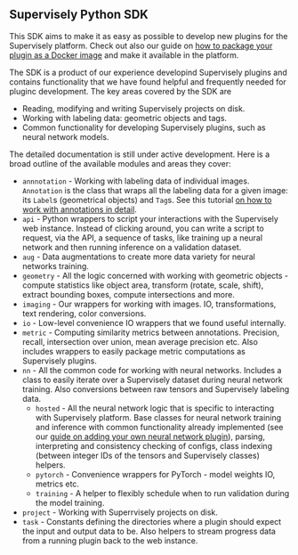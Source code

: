 ## Supervisely Python SDK

This SDK aims to make it as easy as possible to develop new plugins for the
Supervisely platform. Check out also our guide on [how to package your plugin as
a Docker image](../help/tutorials/01_create_new_plugin/) and make it available
in the platform.

The SDK is a product of our experience developind Supervisely plugins and
contains functionality that we have found helpful and frequently needed for
pluginc development. The key areas covered by the SDK are
 * Reading, modifying and writing Supervisely projects on disk.
 * Working with labeling data: geometric objects and tags.
 * Common functionality for developing Supervisely plugins, such as neural
   network models.

The detailed documentation is still under active development. Here is a broad
outline of the available modules and areas they cover:
* `annnotation` - Working with labeling data of individual images. `Annotation`
  is the class that wraps all the labeling data for a given image: its `Label`s
  (geometrical objects)  and `Tag`s. See this tutorial [on how to work
  with annotations in detail](../help/jupyterlab_scripts/src/tutorials/01_project_structure/project.ipynb).
* `api` - Python wrappers to script your interactions with the Supervisely web
  instance. Instead of clicking around, you can write a script to request, via
  the API, a sequence of tasks, like training up a neural network and then
  running inference on a validation dataset.
* `aug` - Data augmentations to create more data variety for neural networks
  training.
* `geometry` - All the logic concerned with working with geometric objects - 
  compute statistics like object area, transform (rotate, scale, shift),
  extract bounding boxes, compute intersections and more.
* `imaging` - Our wrappers for working with images. IO, transformations,
  text rendering, color conversions.
* `io` - Low-level convenience IO wrappers that we found useful internally.
* `metric` - Computing similarity metrics between annotations. Precision,
  recall, intersection over union, mean average precision etc. Also includes
  wrappers to easily package metric computations as Supervisely plugins.
* `nn` - All the common code for working with neural networks. Includes a class
  to easily iterate over a Supervisely dataset during neural network training.
  Also conversions between raw tensors and Supervisely labeling data.
  * `hosted` - All the neural network logic that is specific to interacting with
    Supervisely platform. Base classes for neural network training and inference
    with common functionality already implemented (see our [guide on adding your
    own neural network plugin](../help/tutorials/03_custom_neural_net_plugin/custom_nn_plugin.md)),
    parsing, interpreting and consistency checking of configs, class indexing
    (between integer IDs of the tensors and Supervisely classes) helpers.
  * `pytorch` - Convenience wrappers for PyTorch - model weights IO, metrics
    etc.
  * `training` - A helper to flexibly schedule when to run validation during the
    model training.
* `project` - Working with Superrvisely projects on disk.
* `task` - Constants defining the directories where a plugin should expect the
  input and output data to be. Also helpers to stream progress data from a
  running plugin back to the web instance.
